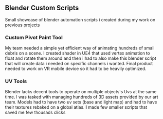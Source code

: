 ## Blender Custom Scripts
Small showcase of blender automation scripts i created during my work on previous projects

### Custom Pivot Paint Tool
My team needed a simple yet efficient way of animating hundreds of small debris on a scene. I created shader in UE4 that used vertex animation to float and rotate them around and then i had to also make this blender script that will create data i needed on specific channels i wanted. Final product needed to work on VR mobile device so it had to be heavily optimized.

### UV Tools
Blender lacks decent tools to operate on multiple objects's Uvs at the same time. I was tasked with managing hundreds of 3D assets provided by our art team. Models had to have two uv sets (base and light map) and had to have their textures rebaked on a global atlas. I made few smaller scripts that saved me few thousads clicks
